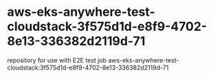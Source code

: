 # aws-eks-anywhere-test-cloudstack-3f575d1d-e8f9-4702-8e13-336382d2119d-71
repository for use with E2E test job aws-eks-anywhere-test-cloudstack:3f575d1d-e8f9-4702-8e13-336382d2119d-71
